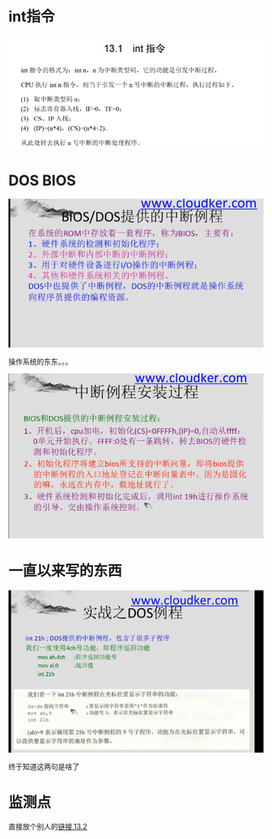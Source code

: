 # int指令
![Alt text](image-49.png)

# DOS BIOS
![Alt text](image-51.png)

操作系统的东东。。。

![Alt text](image-50.png)

# 一直以来写的东西
![Alt text](image-52.png)

终于知道这两句是啥了

# 监测点
直接放个别人的[链接](https://blog.csdn.net/shaco_/article/details/105646748),[13.2](https://blog.csdn.net/shaco_/article/details/105659519)
